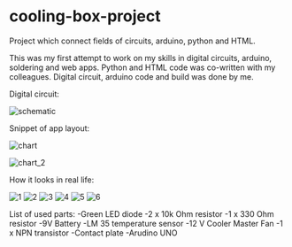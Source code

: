 # cooling-box-project
Project which connect fields of circuits, arduino, python and HTML.

This was my first attempt to work on my skills in digital circuits, arduino, soldering and web apps.
Python and HTML code was co-written with my colleagues. Digital circuit, arduino code and build was done by me.

Digital circuit:

![schematic](https://user-images.githubusercontent.com/74457417/151714160-009a9e99-e610-462f-b048-eec4f109debd.png)

Snippet of app layout:

![chart](https://user-images.githubusercontent.com/74457417/151714088-cb17dffc-2fc2-4970-a70a-167bafb22abd.png)

![chart_2](https://user-images.githubusercontent.com/74457417/151714094-d04d9ef0-ae6c-4f1f-afe2-9747086dfdff.png)

How it looks in real life:

![1](https://user-images.githubusercontent.com/74457417/151714140-9d354cae-8a77-4286-b3ec-536fd971d906.jpg)
![2](https://user-images.githubusercontent.com/74457417/151714142-f68d8b17-480e-44cc-89f1-287c0d52fe65.jpg)
![3](https://user-images.githubusercontent.com/74457417/151714144-b8d3e52c-df75-4580-a3f1-8035f469dc4c.jpg)
![4](https://user-images.githubusercontent.com/74457417/151714146-5c42326b-a55e-4fd7-b1c5-ed961d620a62.jpg)
![5](https://user-images.githubusercontent.com/74457417/151714147-08a3b42a-1951-49a6-8bce-23eb39445919.jpg)
![6](https://user-images.githubusercontent.com/74457417/151714149-9686fe6a-a006-4931-9474-5609bf1938d8.jpg)

List of used parts:
-Green LED diode
-2 x 10k Ohm resistor
-1 x 330 Ohm resistor
-9V Battery
-LM 35 temperature sensor
-12 V Cooler Master Fan
-1 x NPN transistor
-Contact plate
-Arudino UNO

